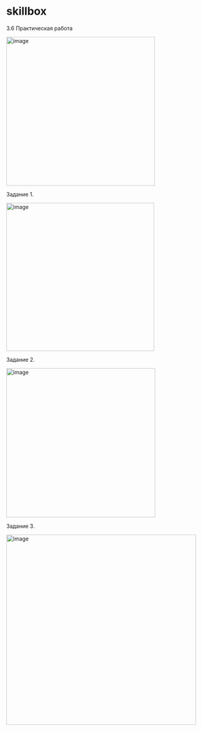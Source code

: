 # skillbox

3.6 Практическая работа

<img width="389" alt="image" src="https://user-images.githubusercontent.com/6009175/154559640-28a28866-c63d-49aa-95d3-ede9f1cb25de.png">

Задание 1.

<img width="387" alt="image" src="https://user-images.githubusercontent.com/6009175/154559678-0e8f7a88-7cd4-4dc0-8ee8-95551825bcd8.png">

Задание 2.

<img width="390" alt="image" src="https://user-images.githubusercontent.com/6009175/154559745-a2830887-13d6-4124-a852-901f2f13bd3a.png">

Задание 3.

<img width="497" alt="image" src="https://user-images.githubusercontent.com/6009175/154559815-e5a17a6a-f99e-4582-9086-856c63f416f9.png">
